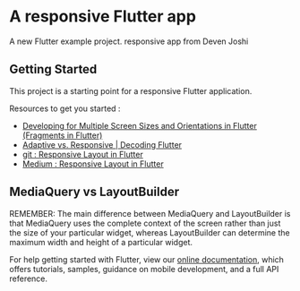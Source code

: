 # A responsive Flutter app

A new Flutter example project. responsive app from Deven Joshi

## Getting Started

This project is a starting point for a responsive Flutter application.

Resources to get you started :

- [Developing for Multiple Screen Sizes and Orientations in Flutter (Fragments in Flutter)](https://medium.com/flutter-community/developing-for-multiple-screen-sizes-and-orientations-in-flutter-fragments-in-flutter-a4c51b849434)
- [Adaptive vs. Responsive | Decoding Flutter](https://www.youtube.com/watch?v=HD5gYnspYzk)
- [git : Responsive Layout in Flutter](https://github.com/sbis04/responsive_design)
- [Medium : Responsive Layout in Flutter](https://medium.com/flutter-community/demystifying-responsive-layout-in-flutter-f85d0014b94e)

## MediaQuery vs LayoutBuilder
REMEMBER: The main difference between MediaQuery and LayoutBuilder is that MediaQuery uses the complete context of the screen rather than just the size of your particular widget, whereas LayoutBuilder can determine the maximum width and height of a particular widget.

For help getting started with Flutter, view our
[online documentation](https://flutter.dev/docs), which offers tutorials,
samples, guidance on mobile development, and a full API reference.
